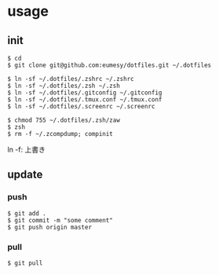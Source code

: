 # usage
## init
```shell
$ cd
$ git clone git@github.com:eumesy/dotfiles.git ~/.dotfiles

$ ln -sf ~/.dotfiles/.zshrc ~/.zshrc
$ ln -sf ~/.dotfiles/.zsh ~/.zsh
$ ln -sf ~/.dotfiles/.gitconfig ~/.gitconfig
$ ln -sf ~/.dotfiles/.tmux.conf ~/.tmux.conf
$ ln -sf ~/.dotfiles/.screenrc ~/.screenrc

$ chmod 755 ~/.dotfiles/.zsh/zaw
$ zsh
$ rm -f ~/.zcompdump; compinit
```
ln -f: 上書き

## update
### push
```shell
$ git add .
$ git commit -m "some comment"
$ git push origin master
```

### pull
```shell
$ git pull
```
